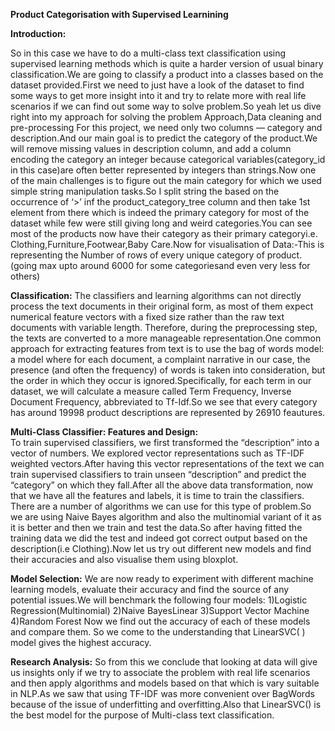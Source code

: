 
**Product Categorisation with Supervised Learnining**
 

**Introduction:**

So in this case we have to do a multi-class text classification using supervised learning methods which is quite a harder version of usual binary classification.We are going to classify a product into a classes based on the dataset provided.First we need to just have a look of the dataset to find some ways to get more insight into it  and try to relate more with real life scenarios if we can find out some way to solve problem.So yeah let us dive right into my approach for solving the problem
Approach,Data cleaning and pre-processing
For this project, we need only two columns — category and description.And our main goal is to predict the category of the product.We will remove missing values in description column, and add a  column encoding the category an integer because categorical variables(category_id in this case)are often better represented by integers than strings.Now one of the main challenges is to figure out  the main category for which we used simple string manipulation tasks.So I split string the based on the occurrence of ‘>’ inf the product_category_tree column and then take  1st element from there which is indeed the primary category for most of the dataset while few were still giving long and weird categories.You can see most of the products now have their category as their primary categoryi.e. Clothing,Furniture,Footwear,Baby Care.Now for visualisation of Data:-This is representing the Number of rows  of every unique category of product.(going max upto around 6000 for some categoriesand even very less for others)

**Classification:**
The classifiers and learning algorithms can not directly process the text documents in their original form, as most of them expect numerical feature vectors with a fixed size rather than the raw text documents with variable length. Therefore, during the preprocessing step, the texts are converted to a more manageable representation.One common approach for extracting features from text is to use the bag of words model: a model where for each document, a complaint narrative in our case, the presence (and often the frequency) of words is taken into consideration, but the order in which they occur is ignored.Specifically, for each term in our dataset, we will calculate a measure called Term Frequency, Inverse Document Frequency, abbreviated to Tf-Idf.So we see that every category has around 19998 product descriptions are represented by 26910 feautures.

**Multi-Class Classifier: Features and Design:**                                                 
To train supervised classifiers, we first transformed the “description” into a vector of numbers. We explored vector representations such as TF-IDF weighted vectors.After having this vector representations of the text we can train supervised classifiers to train unseen “description” and predict the “category” on which they fall.After all the above data transformation, now that we have all the features and labels, it is time to train the classifiers. There are a number of algorithms we can use for this type of problem.So we are using Naive Bayes algorithm and also the multinomial variant of it as it is better and then we train and test the data.So after having fitted the training data we did the test and indeed got correct output based on the description(i.e  Clothing).Now let us try out different new models and find their accuracies and also visualise them using bloxplot.

**Model Selection:**
We are now ready to experiment with different machine learning models, evaluate their accuracy and find the source of any potential issues.We will benchmark the following four models:
1)Logistic Regression(Multinomial)
2)Naive BayesLinear 
3)Support Vector Machine
4)Random Forest
Now we find out the accuracy of each of these models and compare them.
So we come to the understanding that LinearSVC( ) model gives the highest accuracy.

**Research Analysis:**
So from this we conclude that looking at data will give us insights only if we try to associate the problem with real life scenarios  and then apply algorithms  and models based on that which is vary suitable in NLP.As we saw that using TF-IDF was more convenient over BagWords because of the issue of underfitting and overfitting.Also that LinearSVC() is the best model for the purpose of Multi-class text classification.
